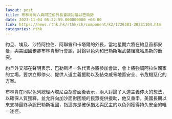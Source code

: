 ```yaml
---
layout: post
title: 布林肯周六與阿拉伯外長會談討論以巴局勢
date: 2023-11-04 05:22:59.000000000 +08:00
link: https://news.rthk.hk/rthk/ch/component/k2/1726381-20231104.htm
categories: rthk
---
```


約旦、埃及、沙特阿拉伯、阿聯酋和卡塔爾的外長，當地星期六將在約旦首都安曼，與美國國務卿布林肯舉行會談，討論以色列和巴勒斯坦武裝組織哈馬斯的衝突。

約旦外交部在聲明表示，巴勒斯坦一名代表亦將參加會談，會上將強調阿拉伯國家的立場，要求立即停火、提供人道主義援助以及結束威脅地區安全、令危機惡化的方案。

布林肯在同以色列總理內塔尼亞胡會面後表示，兩人討論了人道主義停火的想法，以確保人質獲釋，並允許向加沙面對困境的民眾提供援助，他又重申，美國長期以來支持最終承認巴勒斯坦國，指這亦是確保猶太與民主的以色列獲得持久安全的唯一途徑。
